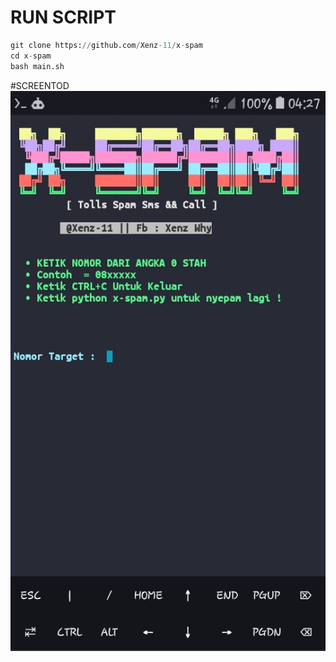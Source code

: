 # RUN SCRIPT
```python
git clone https://github.com/Xenz-11/x-spam
cd x-spam
bash main.sh
```
#SCREENTOD
![CAPTURE1](https://github.com/Xenz-11/x-spam/blob/main/screentod/X-SPAM.JPG)
